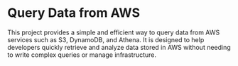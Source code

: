 # Query Data from AWS
This project provides a simple and efficient way to query data from AWS services such as S3, DynamoDB, and Athena. It is designed to help developers quickly retrieve and analyze data stored in AWS without needing to write complex queries or manage infrastructure.
